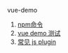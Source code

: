 vue-demo
1. [npm命令](./cmd/npm_cmd.md)
1. [vue demo 测试](./vuetest/)
1. [常见 js plugin](./js/js_plugins.md)
